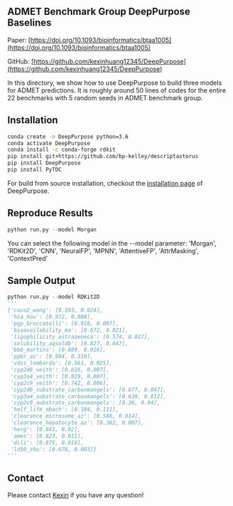 ## ADMET Benchmark Group DeepPurpose Baselines

Paper: [https://doi.org/10.1093/bioinformatics/btaa1005](https://doi.org/10.1093/bioinformatics/btaa1005)

GitHub: [https://github.com/kexinhuang12345/DeepPurpose](https://github.com/kexinhuang12345/DeepPurpose)

In this directory, we show how to use DeepPurpose to build three models for ADMET predictions. It is roughly around 50 lines of codes for the entire 22 benchmarks with 5 random seeds in ADMET benchmark group.


## Installation

```bash
conda create -n DeepPurpose python=3.6
conda activate DeepPurpose
conda install -c conda-forge rdkit
pip install git+https://github.com/bp-kelley/descriptastorus
pip install DeepPurpose
pip install PyTDC
```

For build from source installation, checkout the [installation page](https://github.com/kexinhuang12345/DeepPurpose#install--usage) of DeepPurpose.

## Reproduce Results

```python
python run.py --model Morgan
```

You can select the following model in the --model parameter: 'Morgan', 'RDKit2D', 'CNN', 'NeuralFP', 'MPNN', 'AttentiveFP', 'AttrMasking', 'ContextPred'

## Sample Output

```python
python run.py --model RDKit2D
'''
{'caco2_wang': [0.393, 0.024],
 'hia_hou': [0.972, 0.008],
 'pgp_broccatelli': [0.918, 0.007],
 'bioavailability_ma': [0.672, 0.021],
 'lipophilicity_astrazeneca': [0.574, 0.017],
 'solubility_aqsoldb': [0.827, 0.047],
 'bbb_martins': [0.889, 0.016],
 'ppbr_az': [9.994, 0.319],
 'vdss_lombardo': [0.561, 0.025],
 'cyp2d6_veith': [0.616, 0.007],
 'cyp3a4_veith': [0.829, 0.007],
 'cyp2c9_veith': [0.742, 0.006],
 'cyp2d6_substrate_carbonmangels': [0.677, 0.047],
 'cyp3a4_substrate_carbonmangels': [0.639, 0.012],
 'cyp2c9_substrate_carbonmangels': [0.36, 0.04],
 'half_life_obach': [0.184, 0.111],
 'clearance_microsome_az': [0.586, 0.014],
 'clearance_hepatocyte_az': [0.382, 0.007],
 'herg': [0.841, 0.02],
 'ames': [0.823, 0.011],
 'dili': [0.875, 0.019],
 'ld50_zhu': [0.678, 0.003]}
'''
```
## Contact

Please contact [Kexin](mailto:kexinhuang@hsph.harvard.edu) if you have any question!
